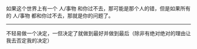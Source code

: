 如果这个世界上有一个 人/事物 和你过不去，那可能是那个人的错，但是如果所有的 人/事物 都和你过不去，那就是你的问题了。
___
不轻易做一个决定，一但决定了就做到最好并做到最后（除非有绝对绝对的理由让我去否定我的决定）